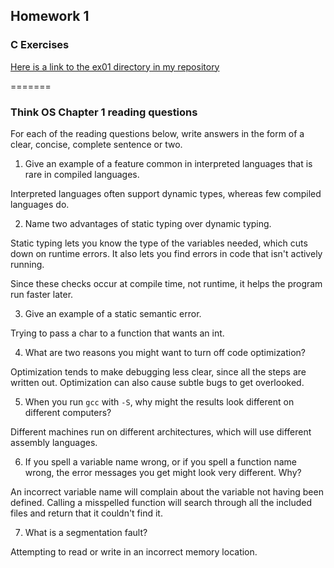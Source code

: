 ## Homework 1

### C Exercises

[Here is a link to the ex01 directory in my repository](https://github.com/KaitlynKeil/ExercisesInC/tree/master/exercises/ex01)

=======

### Think OS Chapter 1 reading questions

For each of the reading questions below, write answers in the form of
a clear, concise, complete sentence or two.

1) Give an example of a feature common in interpreted languages that is rare in compiled languages.

Interpreted languages often support dynamic types, whereas few compiled languages do.

2) Name two advantages of static typing over dynamic typing.

Static typing lets you know the type of the variables needed, which cuts down on runtime errors. It also lets you find errors in code that isn't actively running.

Since these checks occur at compile time, not runtime, it helps the program run faster later.

3) Give an example of a static semantic error.

Trying to pass a char to a function that wants an int.

4) What are two reasons you might want to turn off code optimization?

Optimization tends to make debugging less clear, since all the steps are written out. Optimization can also cause subtle bugs to get overlooked.

5) When you run `gcc` with `-S`, why might the results look different on different computers?

Different machines run on different architectures, which will use different assembly languages.

6) If you spell a variable name wrong, or if you spell a function name wrong, the error messages you get might look very different.  Why?

An incorrect variable name will complain about the variable not having been defined. Calling a misspelled function will search through all the included files and return that it couldn't find it.

7) What is a segmentation fault?

Attempting to read or write in an incorrect memory location.
